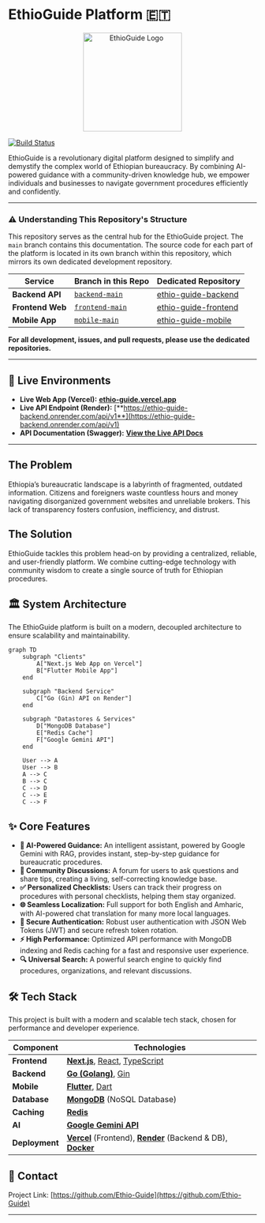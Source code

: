 # EthioGuide Platform 🇪🇹

<div align="center">
  <img src="https://ethio-guide.vercel.app/images/ethioguide-symbol.png" alt="EthioGuide Logo" width="200">
</div>

[![Build Status](https://github.com/Ethio-Guide/ethio-guide-backend/actions/workflows/go-ci.yml/badge.svg)](https://github.com/Ethio-Guide/ethio-guide-backend/actions) 

EthioGuide is a revolutionary digital platform designed to simplify and demystify the complex world of Ethiopian bureaucracy. By combining AI-powered guidance with a community-driven knowledge hub, we empower individuals and businesses to navigate government procedures efficiently and confidently.

---

### ⚠️ **Understanding This Repository's Structure**

This repository serves as the central hub for the EthioGuide project. The `main` branch contains this documentation. The source code for each part of the platform is located in its own branch within this repository, which mirrors its own dedicated development repository.

| Service       | Branch in this Repo                                          | Dedicated Repository                                     |
|---------------|--------------------------------------------------------------|----------------------------------------------------------|
| **Backend API** | [`backend-main`](https://github.com/RealEskalate/G6-EthioGuide/tree/backend-main)       | [ethio-guide-backend](https://github.com/Ethio-Guide/ethio-guide-backend)       |
| **Frontend Web**  | [`frontend-main`](https://github.com/RealEskalate/G6-EthioGuide/tree/frontend-main)      | [ethio-guide-frontend](https://github.com/Ethio-Guide/ethio-guide-frontend)     |
| **Mobile App**    | [`mobile-main`](https://github.com/RealEskalate/G6-EthioGuide/tree/mobile-main)        | [ethio-guide-mobile](https://github.com/Ethio-Guide/ethio-guide-mobile)         |

**For all development, issues, and pull requests, please use the dedicated repositories.**

---

## 🔗 Live Environments

*   **Live Web App (Vercel):** [**ethio-guide.vercel.app**](https://ethio-guide.vercel.app/)
*   **Live API Endpoint (Render):** [**https://ethio-guide-backend.onrender.com/api/v1**](https://ethio-guide-backend.onrender.com/api/v1)
*   **API Documentation (Swagger):** [**View the Live API Docs**](https://ethio-guide-backend.onrender.com/swagger/index.html)

---

## The Problem

Ethiopia’s bureaucratic landscape is a labyrinth of fragmented, outdated information. Citizens and foreigners waste countless hours and money navigating disorganized government websites and unreliable brokers. This lack of transparency fosters confusion, inefficiency, and distrust.

## The Solution

EthioGuide tackles this problem head-on by providing a centralized, reliable, and user-friendly platform. We combine cutting-edge technology with community wisdom to create a single source of truth for Ethiopian procedures.

## 🏛️ System Architecture

The EthioGuide platform is built on a modern, decoupled architecture to ensure scalability and maintainability.

```mermaid
graph TD
    subgraph "Clients"
        A["Next.js Web App on Vercel"]
        B["Flutter Mobile App"]
    end

    subgraph "Backend Service"
        C["Go (Gin) API on Render"]
    end

    subgraph "Datastores & Services"
        D["MongoDB Database"]
        E["Redis Cache"]
        F["Google Gemini API"]
    end

    User --> A
    User --> B
    A --> C
    B --> C
    C --> D
    C --> E
    C --> F
```

## ✨ Core Features

*   **🤖 AI-Powered Guidance:** An intelligent assistant, powered by Google Gemini with RAG, provides instant, step-by-step guidance for bureaucratic procedures.
*   **👥 Community Discussions:** A forum for users to ask questions and share tips, creating a living, self-correcting knowledge base.
*   **✅ Personalized Checklists:** Users can track their progress on procedures with personal checklists, helping them stay organized.
*   **🌐 Seamless Localization:** Full support for both English and Amharic, with AI-powered chat translation for many more local languages.
*   **🔐 Secure Authentication:** Robust user authentication with JSON Web Tokens (JWT) and secure refresh token rotation.
*   **⚡ High Performance:** Optimized API performance with MongoDB indexing and Redis caching for a fast and responsive user experience.
*   **🔍 Universal Search:** A powerful search engine to quickly find procedures, organizations, and relevant discussions.

## 🛠️ Tech Stack

This project is built with a modern and scalable tech stack, chosen for performance and developer experience.

| Component      | Technologies                                                                   |
| -------------- | ------------------------------------------------------------------------------ |
| **Frontend**   | [**Next.js**](https://nextjs.org/), [React](https://reactjs.org/), [TypeScript](https://www.typescriptlang.org/) |
| **Backend**    | [**Go (Golang)**](https://go.dev/), [Gin](https://gin-gonic.com/)                |
| **Mobile**     | [**Flutter**](https://flutter.dev/), [Dart](https://dart.dev/)                  |
| **Database**   | [**MongoDB**](https://www.mongodb.com/) (NoSQL Database)                         |
| **Caching**    | [**Redis**](https://redis.io/)                                                 |
| **AI**         | [**Google Gemini API**](https://ai.google.dev/)                                |
| **Deployment** | [**Vercel**](https://vercel.com/) (Frontend), [**Render**](https://render.com/) (Backend & DB), [**Docker**](https://www.docker.com/) |

## 📧 Contact

Project Link: [https://github.com/Ethio-Guide](https://github.com/Ethio-Guide)

---
